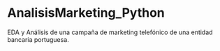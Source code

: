# AnalisisMarketing_Python
EDA y Análisis de una campaña de marketing telefónico de una entidad bancaria portuguesa.
